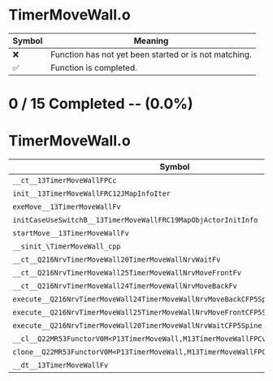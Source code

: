 # TimerMoveWall.o
| Symbol | Meaning 
| ------------- | ------------- 
| :x: | Function has not yet been started or is not matching. 
| :white_check_mark: | Function is completed. 


# 0 / 15 Completed -- (0.0%)
# TimerMoveWall.o
| Symbol | Decompiled? |
| ------------- | ------------- |
| `__ct__13TimerMoveWallFPCc` | :x: |
| `init__13TimerMoveWallFRC12JMapInfoIter` | :x: |
| `exeMove__13TimerMoveWallFv` | :x: |
| `initCaseUseSwitchB__13TimerMoveWallFRC19MapObjActorInitInfo` | :x: |
| `startMove__13TimerMoveWallFv` | :x: |
| `__sinit_\TimerMoveWall_cpp` | :x: |
| `__ct__Q216NrvTimerMoveWall20TimerMoveWallNrvWaitFv` | :x: |
| `__ct__Q216NrvTimerMoveWall25TimerMoveWallNrvMoveFrontFv` | :x: |
| `__ct__Q216NrvTimerMoveWall24TimerMoveWallNrvMoveBackFv` | :x: |
| `execute__Q216NrvTimerMoveWall24TimerMoveWallNrvMoveBackCFP5Spine` | :x: |
| `execute__Q216NrvTimerMoveWall25TimerMoveWallNrvMoveFrontCFP5Spine` | :x: |
| `execute__Q216NrvTimerMoveWall20TimerMoveWallNrvWaitCFP5Spine` | :x: |
| `__cl__Q22MR53FunctorV0M<P13TimerMoveWall,M13TimerMoveWallFPCvPv_v>CFv` | :x: |
| `clone__Q22MR53FunctorV0M<P13TimerMoveWall,M13TimerMoveWallFPCvPv_v>CFP7JKRHeap` | :x: |
| `__dt__13TimerMoveWallFv` | :x: |
